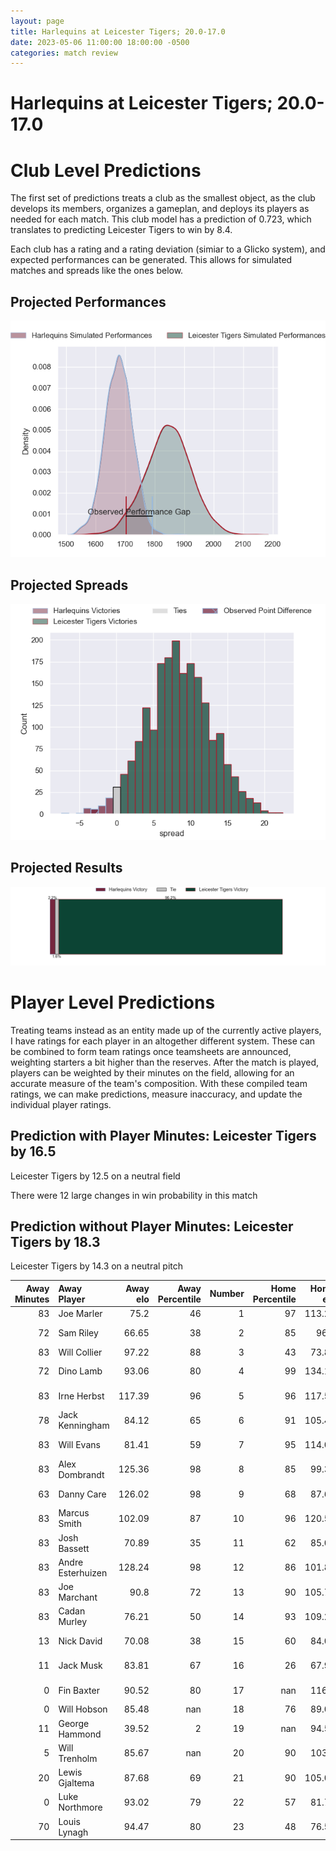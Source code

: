 ```yaml
---  
layout: page  
title: Harlequins at Leicester Tigers; 20.0-17.0  
date: 2023-05-06 11:00:00 18:00:00 -0500  
categories: match review  
---
```

# Harlequins at Leicester Tigers; 20.0-17.0

# Club Level Predictions


The first set of predictions treats a club as the smallest object, as the club develops its members, organizes a gameplan, and deploys its players as needed for each match. This club model has a prediction of 0.723, which translates to predicting Leicester Tigers to win by 8.4.

Each club has a rating and a rating deviation (simiar to a Glicko system), and expected performances can be generated. This allows for simulated matches and spreads like the ones below.
## Projected Performances


![Projected Performances](plots/performances_2023-05-06-LeicesterTigers-Harlequins.png)
## Projected Spreads


![Projected Spreads](plots/spreads_2023-05-06-LeicesterTigers-Harlequins.png)
## Projected Results


![Projected Results](plots/resultbar_2023-05-06-LeicesterTigers-Harlequins.png)
# Player Level Predictions


Treating teams instead as an entity made up of the currently active players, I have ratings for each player in an altogether different system. These can be combined to form team ratings once teamsheets are announced, weighting starters a bit higher than the reserves. After the match is played, players can be weighted by their minutes on the field, allowing for an accurate measure of the team's composition. With these compiled team ratings, we can make predictions, measure inaccuracy, and update the individual player ratings.
## Prediction with Player Minutes: Leicester Tigers by 16.5


Leicester Tigers by 12.5 on a neutral field

There were 12 large changes in win probability in this match
## Prediction without Player Minutes: Leicester Tigers by 18.3


Leicester Tigers by 14.3 on a neutral pitch



|   Away Minutes | Away Player       |   Away elo |   Away Percentile |   Number |   Home Percentile |   Home elo | Home Player         |   Home Minutes |
|---------------:|:------------------|-----------:|------------------:|---------:|------------------:|-----------:|:--------------------|---------------:|
|             83 | Joe Marler        |      75.2  |                46 |        1 |                97 |     113.26 | Tom West            |             48 |
|             72 | Sam Riley         |      66.65 |                38 |        2 |                85 |      96.4  | Julian Montoya      |             48 |
|             83 | Will Collier      |      97.22 |                88 |        3 |                43 |      73.87 | Dan Cole            |             48 |
|             72 | Dino Lamb         |      93.06 |                80 |        4 |                99 |     134.11 | Harry Wells         |             83 |
|             83 | Irne Herbst       |     117.39 |                96 |        5 |                96 |     117.52 | Cameron Henderson   |             70 |
|             78 | Jack Kenningham   |      84.12 |                65 |        6 |                91 |     105.43 | Hanro Liebenberg    |             83 |
|             83 | Will Evans        |      81.41 |                59 |        7 |                95 |     114.09 | Tommy Reffell       |             83 |
|             83 | Alex Dombrandt    |     125.36 |                98 |        8 |                85 |      99.33 | Jasper Wiese        |             48 |
|             63 | Danny Care        |     126.02 |                98 |        9 |                68 |      87.61 | Ben Youngs          |             51 |
|             83 | Marcus Smith      |     102.09 |                87 |       10 |                96 |     120.55 | Handre Pollard      |             65 |
|             83 | Josh Bassett      |      70.89 |                35 |       11 |                62 |      85.04 | Harry Potter        |             83 |
|             83 | Andre Esterhuizen |     128.24 |                98 |       12 |                86 |     101.88 | Dan Kelly           |             83 |
|             83 | Joe Marchant      |      90.8  |                72 |       13 |                90 |     105.76 | Guy Porter          |             70 |
|             83 | Cadan Murley      |      76.21 |                50 |       14 |                93 |     109.25 | Chris Ashton        |             83 |
|             13 | Nick David        |      70.08 |                38 |       15 |                60 |      84.05 | Mike Brown          |             83 |
|             11 | Jack Musk         |      83.81 |                67 |       16 |                26 |      67.93 | Charlie Clare       |             35 |
|              0 | Fin Baxter        |      90.52 |                80 |       17 |               nan |     116.8  | Francois van Wyk    |             35 |
|              0 | Will Hobson       |      85.48 |               nan |       18 |                76 |      89.07 | Joe Heyes           |             35 |
|             11 | George Hammond    |      39.52 |                 2 |       19 |               nan |      94.52 | Finn Carnduff       |             13 |
|              5 | Will Trenholm     |      85.67 |               nan |       20 |                90 |     103.6  | Olly Cracknell      |             35 |
|             20 | Lewis Gjaltema    |      87.68 |                69 |       21 |                90 |     105.07 | Jack van Poortvliet |             32 |
|              0 | Luke Northmore    |      93.02 |                79 |       22 |                57 |      81.74 | Jimmy Gopperth      |             18 |
|             70 | Louis Lynagh      |      94.47 |                80 |       23 |                48 |      76.52 | Matt Scott          |             13 |

